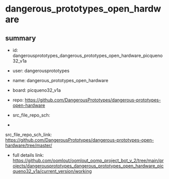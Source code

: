 # dangerous_prototypes_open_hardware
 
## summary 
* id: dangerousprototypes_dangerous_prototypes_open_hardware_picqueno32_v1a
* user: dangerousprototypes
* name: dangerous_prototypes_open_hardware
* board: picqueno32_v1a
* repo: https://github.com/DangerousPrototypes/dangerous-prototypes-open-hardware



* src_file_repo_sch: 
*
 src_file_repo_sch_link: https://github.com/DangerousPrototypes/dangerous-prototypes-open-hardware/tree/master/
* full details link: https://github.com/oomlout/oomlout_oomp_project_bot_v_2/tree/main/projects/dangerousprototypes_dangerous_prototypes_open_hardware_picqueno32_v1a/current_version/working  






